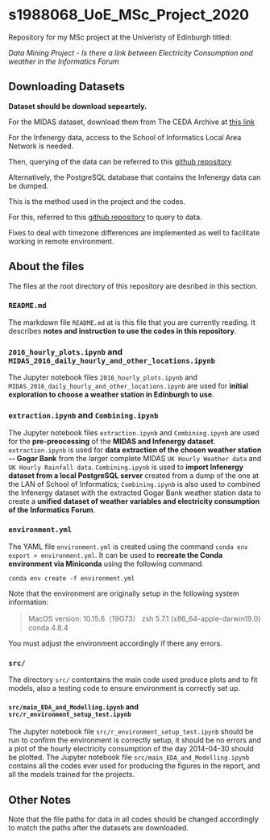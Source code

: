 # s1988068_UoE_MSc_Project_2020
 Repository for my MSc project at the Univeristy of Edinburgh titled:
 
 _Data Mining Project - Is there a link between Electricity Consumption and weather in the Informatics Forum_
 

## Downloading Datasets

**Dataset should be download sepeartely.**



For the MIDAS dataset, download them from The CEDA Archive at [this link](https://catalogue.ceda.ac.uk/uuid/220a65615218d5c9cc9e4785a3234bd0)

For the Infenergy data, access to the School of Informatics Local Area Network is needed.

Then, querying of the data can be referred to this [github repository](https://github.com/davidcsterratt/infenergy)




Alternatively, the PostgreSQL database that contains the Infenergy data can be dumped.

This is the method used in the project and the codes.

For this, referred to this [github repository](https://github.com/ed9w2in6/infenergy) to query to data.

Fixes to deal with timezone differences are implemented as well to facilitate working in remote environment.


## About the files

The files at the root directory of this repository are desribed in this section.

### `README.md`
The markdown file `README.md` at is this file that you are currently reading.  It describes **notes and instruction to use the codes in this repository**.

### `2016_hourly_plots.ipynb` and `MIDAS_2016_daily_hourly_and_other_locations.ipynb`
The Jupyter notebook files `2016_hourly_plots.ipynb` and `MIDAS_2016_daily_hourly_and_other_locations.ipynb` are used for **initial exploration to choose a weather station in Edinburgh to use**.

### `extraction.ipynb` and `Combining.ipynb`
The Jupyter notebook files `extraction.ipynb` and `Combining.ipynb` are used for the **pre-preocessing** of the **MIDAS and Infenergy dataset**.  `extraction.ipynb` is used for **data extraction of the chosen weather station -- Gogar Bank** from the larger complete MIDAS `UK Hourly Weather data` and `UK Hourly Rainfall data`.  `Combining.ipynb` is used to **import Infenergy dataset from a local PostgreSQL server** created from a dump of the one at the LAN of School of Informatics; `Combining.ipynb` is also used to combined the Infenergy dataset with the extracted Gogar Bank weather station data to create a **unified dataset of weather variables and electricity consumption of the Informatics Forum**.

### `environment.yml`
The YAML file `environment.yml` is created using the command `conda env export > environment.yml`.  It can be used to **recreate the Conda environment via Miniconda** using the following command.
```shell
conda env create -f environment.yml
```
Note that the environment are originally setup in the following system information:

> MacOS version: 10.15.6（19G73）
> zsh 5.7.1 (x86_64-apple-darwin19.0)
> conda 4.8.4

You must adjust the environment accordingly if there any errors.

### `src/`

The directory `src/` contontains the main code used produce plots and to fit models, also a testing code to ensure environment is correctly set up.

#### `src/main_EDA_and_Modelling.ipynb` and `src/r_environment_setup_test.ipynb`

The Jupyter notebook file `src/r_environment_setup_test.ipynb` should be run to confirm the environment is correctly setup, it should be no errors and a plot of the hourly electricity consumption of the day 2014-04-30 should be plotted.
The Jupyter notebook file `src/main_EDA_and_Modelling.ipynb` contains all the codes ever used for producing the figures in the report, and all the models trained for the projects.



## Other Notes

Note that the file paths for data in all codes should be changed accordingly to match the paths after the datasets are downloaded.
